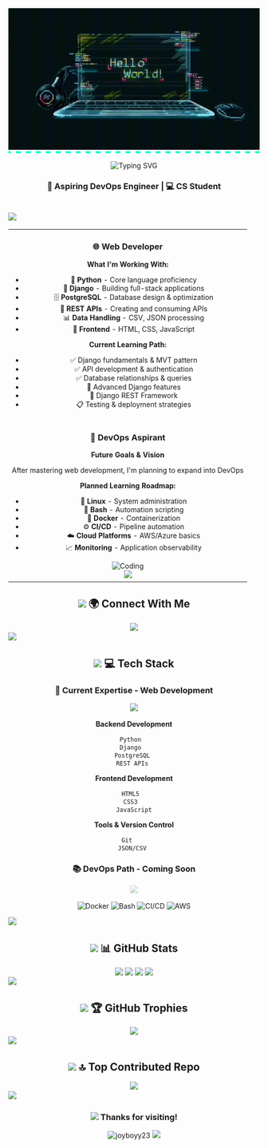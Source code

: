 <div align="center">
  <img src="https://github.com/joyboyy23/assets/raw/main/video_2025-09-05_20-57-22.gif" width="650" alt="Cyberpunk DevOps Banner"/>
</div>

<div align="center" style="position: relative; padding: 20px; background: linear-gradient(90deg, #00FFCC 0%, #00FFCC 25%, transparent 25%, transparent 75%, #00FFCC 75%, #00FFCC 100%); background-size: 20px 4px; background-repeat: repeat-x; background-position: 0 0, 0 100%;">
  
  <img src="https://readme-typing-svg.herokuapp.com?font=Fira+Code&size=32&duration=2800&pause=2000&color=00FFCC&center=true&vCenter=true&width=940&lines=%E2%9A%A1+Joyboyy+%E2%9A%A1" alt="Typing SVG" />
  
  <h3> 🌌  Aspiring DevOps Engineer | 💻 CS Student </h3>
  
</div>

<img src="https://user-images.githubusercontent.com/73097560/115834477-dbab4500-a447-11eb-908a-139a6edaec5c.gif">

<div align="center">




</div>

<table width="100%">
<tr>
<td align="center">

### 🌐 Web Developer

**What I'm Working With:**                              
- 🐍 **Python** - Core language proficiency            
- 🎯 **Django** - Building full-stack applications
- 🗄️ **PostgreSQL** - Database design & optimization
- 🔌 **REST APIs** - Creating and consuming APIs
- 📊 **Data Handling** - CSV, JSON processing
- 🎨 **Frontend** - HTML, CSS, JavaScript

**Current Learning Path:**
- ✅ Django fundamentals & MVT pattern
- ✅ API development & authentication
- ✅ Database relationships & queries
- 🔄 Advanced Django features
- 🔄 Django REST Framework
- 📋 Testing & deployment strategies

</td>
</tr>
<tr>
<td align="center">

### 🚀 DevOps Aspirant

**Future Goals & Vision**

After mastering web development, I'm planning to expand into DevOps

**Planned Learning Roadmap:**
- 🐧 **Linux** - System administration
- 📜 **Bash** - Automation scripting
- 🐳 **Docker** - Containerization
- ⚙️ **CI/CD** - Pipeline automation
- ☁️ **Cloud Platforms** - AWS/Azure basics
- 📈 **Monitoring** - Application observability

<center><img alt="Coding" width="280" src="https://i.pinimg.com/originals/e4/26/70/e426702edf874b181aced1e2fa5c6cde.gif"></center>

<center><img src="https://user-images.githubusercontent.com/73097560/115834477-dbab4500-a447-11eb-908a-139a6edaec5c.gif"></center>

</td>
</tr>
</table>


<div align="center">

## <img src="https://media0.giphy.com/media/jdPMeyv9rn0hZHh8n9/giphy.gif" width="25"> 🌍 Connect With Me

<a href="https://www.facebook.com/share/16uUPrqbS9/" target="_blank">
  <img src="https://img.shields.io/static/v1?message=Facebook&logo=facebook&label=&color=1877F2&logoColor=white&style=for-the-badge" height="35" />
</a>

</div>

<img src="https://user-images.githubusercontent.com/73097560/115834477-dbab4500-a447-11eb-908a-139a6edaec5c.gif">

<div align="center">

## <img src="https://media.giphy.com/media/iY8CRBdQXODJSCERIr/giphy.gif" width="35"> 💻 Tech Stack

### 🎯 Current Expertise - Web Development

<p>
  <img src="https://skillicons.dev/icons?i=python,django,postgresql,html,css,javascript,git&theme=dark" />
</p>

**Backend Development**
```
Python  
Django  
PostgreSQL 
REST APIs 
```

**Frontend Development**
```
HTML5  
CSS3  
JavaScript
```

**Tools & Version Control**
```
Git    
JSON/CSV 
```

### 📚 DevOps Path - Coming Soon

<p>
  <img src="https://skillicons.dev/icons?i=docker,bash,linux,aws&theme=dark" style="opacity: 0.4;" />
</p>

![Docker](https://img.shields.io/badge/Docker-2496ED?style=for-the-badge&logo=docker&logoColor=white&opacity=0.5)
![Bash](https://img.shields.io/badge/Bash-4EAA25?style=for-the-badge&logo=gnu-bash&logoColor=white)
![CI/CD](https://img.shields.io/badge/CI%2FCD-2088FF?style=for-the-badge&logo=github-actions&logoColor=white)
![AWS](https://img.shields.io/badge/AWS-232F3E?style=for-the-badge&logo=amazon-aws&logoColor=white)

</div>

<img src="https://user-images.githubusercontent.com/73097560/115834477-dbab4500-a447-11eb-908a-139a6edaec5c.gif">

<div align="center">

## <img src="https://media.giphy.com/media/W5eoZHPpUx9sapR0eu/giphy.gif" width="35"> 📊 GitHub Stats

<img width="49%" src="https://github-readme-stats.vercel.app/api?username=joyboyy23&show_icons=true&theme=tokyonight&hide_border=true&bg_color=0D1117&title_color=00FFCC&icon_color=00FFCC&text_color=FFFFFF&border_radius=10" />
<img width="49%" src="https://nirzak-streak-stats.vercel.app/?user=joyboyy23&theme=tokyonight&hide_border=true&background=0D1117&stroke=00FFCC&ring=00FFCC&fire=FF6B6B&currStreakLabel=00FFCC&border_radius=10" />

<img src="https://github-readme-stats.vercel.app/api/top-langs/?username=joyboyy23&theme=tokyonight&hide_border=true&bg_color=0D1117&title_color=00FFCC&text_color=FFFFFF&border_radius=10&layout=compact&langs_count=8" />

<img src="https://github-readme-activity-graph.vercel.app/graph?username=joyboyy23&theme=tokyo-night&bg_color=0D1117&color=00FFCC&line=00FFCC&point=FF6B6B&area=true&hide_border=true&border_radius=10" />

</div>

<img src="https://user-images.githubusercontent.com/73097560/115834477-dbab4500-a447-11eb-908a-139a6edaec5c.gif">

<div align="center">

## <img src="https://media.giphy.com/media/LnQjpWaON8nhr21vNW/giphy.gif" width="60"> 🏆 GitHub Trophies

<img src="https://github-profile-trophy.vercel.app/?username=joyboyy23&theme=tokyonight&no-frame=true&no-bg=false&margin-w=4&bg_color=0D1117&title_color=00FFCC&text_color=FFFFFF"/>

</div>

<img src="https://user-images.githubusercontent.com/73097560/115834477-dbab4500-a447-11eb-908a-139a6edaec5c.gif">

<div align="center">

## <img src="https://media.giphy.com/media/ZVik7pBtu9dNS/giphy.gif" width="35"> 🔝 Top Contributed Repo

<img src="https://github-contributor-stats.vercel.app/api?username=joyboyy23&limit=5&theme=tokyonight&combine_all_yearly_contributions=true&bg_color=0D1117&title_color=00FFCC&text_color=FFFFFF&border_radius=10"/>

</div>

<img src="https://user-images.githubusercontent.com/73097560/115834477-dbab4500-a447-11eb-908a-139a6edaec5c.gif">

<div align="center">

### <img src="https://media.giphy.com/media/LnQjpWaON8nhr21vNW/giphy.gif" width="60"> Thanks for visiting! 
<img src="https://komarev.com/ghpvc/?username=joyboyy23&label=Profile%20views&color=0e75b6&style=flat" alt="joyboyy23" />

<img src="https://media.giphy.com/media/jpVnC65DmYeyRL4LHS/giphy.gif" width="70">

</div>

<!-- Proudly created with GPRM ( https://gprm.itsvg.in ) -->
